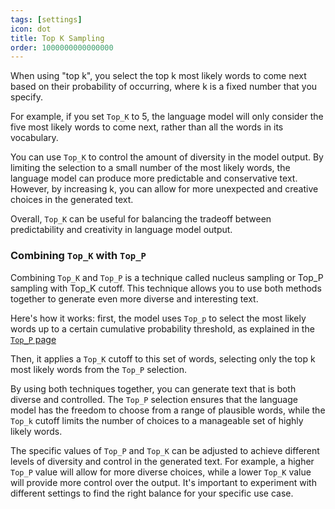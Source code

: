 ```yaml
---
tags: [settings]
icon: dot
title: Top K Sampling
order: 1000000000000000
---
```

When using "top k", you select the top k most likely words to come next based on their probability of occurring, where k is a fixed number that you specify.

For example, if you set `Top_K` to 5, the language model will only consider the five most likely words to come next, rather than all the words in its vocabulary.

You can use `Top_K` to control the amount of diversity in the model output. By limiting the selection to a small number of the most likely words, the language model can produce more predictable and conservative text. However, by increasing k, you can allow for more unexpected and creative choices in the generated text.

Overall, `Top_K` can be useful for balancing the tradeoff between predictability and creativity in language model output.


### Combining `Top_K` with `Top_P`

Combining `Top_K` and `Top_P` is a technique called nucleus sampling or Top_P sampling with Top_K cutoff. This technique allows you to use both methods together to generate even more diverse and interesting text.

Here's how it works: first, the model uses `Top_p` to select the most likely words up to a certain cumulative probability threshold, as explained in the [`Top_P` page](http://127.0.0.1:5005/settings/top_p)

 Then, it applies a `Top_K` cutoff to this set of words, selecting only the top k most likely words from the `Top_P` selection.

By using both techniques together, you can generate text that is both diverse and controlled. The `Top_P` selection ensures that the language model has the freedom to choose from a range of plausible words, while the `Top_k` cutoff limits the number of choices to a manageable set of highly likely words.

The specific values of `Top_P` and `Top_K` can be adjusted to achieve different levels of diversity and control in the generated text. For example, a higher `Top_P` value will allow for more diverse choices, while a lower `Top_K` value will provide more control over the output. It's important to experiment with different settings to find the right balance for your specific use case.
